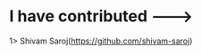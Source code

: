 # I have contributed --->
                         
1> Shivam Saroj(https://github.com/shivam-saroj)

